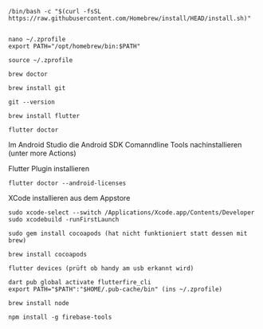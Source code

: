 ```
/bin/bash -c "$(curl -fsSL https://raw.githubusercontent.com/Homebrew/install/HEAD/install.sh)"
```
```

nano ~/.zprofile
export PATH="/opt/homebrew/bin:$PATH"

source ~/.zprofile

brew doctor

brew install git

git --version

brew install flutter

flutter doctor

```

Im Android Studio die Android SDK Comanndline Tools nachinstallieren (unter more Actions)

Flutter Plugin installieren

```
flutter doctor --android-licenses
```
XCode installieren aus dem Appstore

```
sudo xcode-select --switch /Applications/Xcode.app/Contents/Developer
sudo xcodebuild -runFirstLaunch
```

```
sudo gem install cocoapods (hat nicht funktioniert statt dessen mit brew)

brew install cocoapods

flutter devices (prüft ob handy am usb erkannt wird)
```

```
dart pub global activate flutterfire_cli
export PATH="$PATH":"$HOME/.pub-cache/bin" (ins ~/.zprofile)

brew install node

npm install -g firebase-tools
```

